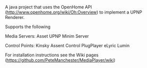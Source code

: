 A java project that uses the OpenHome API (http://www.openhome.org/wiki/Oh:Overview) to implement a UPNP Renderer.

Supports the following

Media Servers:
Asset UPNP
Minim Server

Control Points:
Kinsky
Assent Control
PlugPlayer
eLyric
Lumin

For installation instructions see the Wiki pages (https://github.com/PeteManchester/MediaPlayer/wiki)
